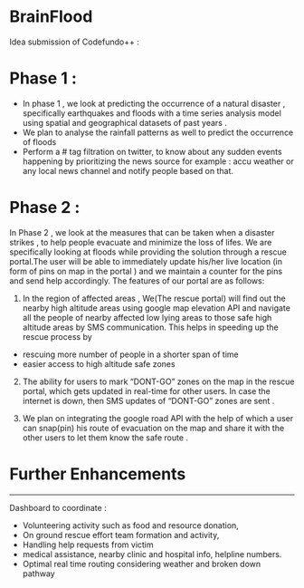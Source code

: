 # BrainFlood
Idea submission of Codefundo++ :

# Phase 1 : 

* In phase 1 , we look at predicting the occurrence of a natural disaster , specifically earthquakes and floods with  a time series analysis model  using spatial and geographical datasets of past years .
* We plan to analyse the rainfall patterns as well to predict the occurrence of floods
* Perform a # tag filtration on twitter, to know about any sudden events happening by prioritizing the news source for example :  accu   weather or any local news channel and notify people based on that.

# Phase 2 :

In Phase 2 , we look at the measures that can be taken when a disaster strikes , to help people evacuate and minimize the loss of lifes. We are specifically looking at floods while providing the solution through a rescue portal.The user will be able to immediately update his/her live location (in form of pins on map in the portal ) and we maintain a counter for the pins and send help accordingly. The features of our portal are as follows:

1. In the region of affected areas , We(The rescue portal) will find out the nearby high altitude areas using google map elevation API and navigate all the people of nearby affected low lying areas to those safe high altitude areas by SMS communication.
This helps in speeding up the rescue process by
 * rescuing more number of people in a shorter span of time
 * easier access to high altitude safe zones 
 
2. The ability for users to mark “DONT-GO” zones on the map in the rescue portal, which gets updated in real-time for other users. In case the internet is down, then SMS updates of “DONT-GO” zones are sent .
 
3. We plan on integrating the google road API with the help of which  a user  can snap(pin)  his route of evacuation on the map and share it with the other users to let them know the safe route .



# Further Enhancements
- - - -
Dashboard to coordinate :
* Volunteering activity such as food and resource donation, 
* On ground rescue effort team formation and activity, 
* Handling help requests from victim
* medical assistance, nearby clinic and hospital info, helpline numbers.
* Optimal real time routing considering weather and broken down pathway


